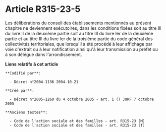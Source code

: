 # Article R315-23-5

Les délibérations du conseil des établissements mentionnés au présent chapitre ne deviennent exécutoires, dans les conditions
fixées soit au titre III du livre II de la deuxième partie soit au titre III du livre Ier de la deuxième partie et au titre
III du livre Ier de la troisième partie du code général des collectivités territoriales, que lorsqu'il a été procédé à leur
affichage par voie d'extrait ou à leur notification ainsi qu'à leur transmission au préfet ou à son délégué dans
l'arrondissement.

**Liens relatifs à cet article**

	**Codifié par**:

	  - Décret n°2004-1136 2004-10-21

	**Créé par**:

	  - Décret n°2005-1260 du 4 octobre 2005 - art. 1 () JORF 7 octobre 2005

	**Anciens textes**:

	  - Code de l'action sociale et des familles - art. R315-23 (M)
	  - Code de l'action sociale et des familles - art. R315-23 (T)
